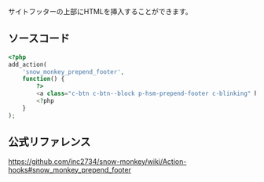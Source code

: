 サイトフッターの上部にHTMLを挿入することができます。

## ソースコード
```php
<?php
add_action(
	'snow_monkey_prepend_footer',
	function() {
		?>
		<a class="c-btn c-btn--block p-hsm-prepend-footer c-blinking" href="<?php echo esc_url( home_url( '/snow_monkey_prepend_body' ) ); ?>" role="button">ここをカスタマイズする</a>
		<?php
	}
);
```

## 公式リファレンス
https://github.com/inc2734/snow-monkey/wiki/Action-hooks#snow_monkey_prepend_footer